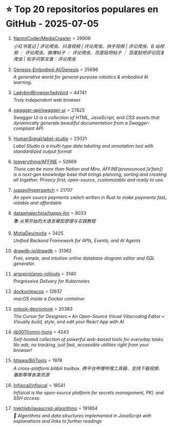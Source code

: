 # ⭐ Top 20 repositorios populares en GitHub - 2025-07-05

1. [NanmiCoder/MediaCrawler](https://github.com/NanmiCoder/MediaCrawler) ⭐ 26909  
   _小红书笔记 | 评论爬虫、抖音视频 | 评论爬虫、快手视频 | 评论爬虫、B 站视频 ｜ 评论爬虫、微博帖子 ｜ 评论爬虫、百度贴吧帖子 ｜ 百度贴吧评论回复爬虫 | 知乎问答文章｜评论爬虫_

2. [Genesis-Embodied-AI/Genesis](https://github.com/Genesis-Embodied-AI/Genesis) ⭐ 25696  
   _A generative world for general-purpose robotics & embodied AI learning._

3. [LadybirdBrowser/ladybird](https://github.com/LadybirdBrowser/ladybird) ⭐ 44741  
   _Truly independent web browser_

4. [swagger-api/swagger-ui](https://github.com/swagger-api/swagger-ui) ⭐ 27825  
   _Swagger UI is a collection of HTML, JavaScript, and CSS assets that dynamically generate beautiful documentation from a Swagger-compliant API._

5. [HumanSignal/label-studio](https://github.com/HumanSignal/label-studio) ⭐ 23021  
   _Label Studio is a multi-type data labeling and annotation tool with standardized output format_

6. [toeverything/AFFiNE](https://github.com/toeverything/AFFiNE) ⭐ 52669  
   _There can be more than Notion and Miro. AFFiNE(pronounced [ə‘fain]) is a next-gen knowledge base that brings planning, sorting and creating all together. Privacy first, open-source, customizable and ready to use._

7. [juspay/hyperswitch](https://github.com/juspay/hyperswitch) ⭐ 21707  
   _An open source payments switch written in Rust to make payments fast, reliable and affordable_

8. [datawhalechina/happy-llm](https://github.com/datawhalechina/happy-llm) ⭐ 8033  
   _📚 从零开始的大语言模型原理与实践教程_

9. [MotiaDev/motia](https://github.com/MotiaDev/motia) ⭐ 3425  
   _Unified Backend Framework for APIs, Events, and AI Agents_

10. [drawdb-io/drawdb](https://github.com/drawdb-io/drawdb) ⭐ 31362  
   _Free, simple, and intuitive online database diagram editor and SQL generator._

11. [argoproj/argo-rollouts](https://github.com/argoproj/argo-rollouts) ⭐ 3140  
   _Progressive Delivery for Kubernetes_

12. [dockur/macos](https://github.com/dockur/macos) ⭐ 12637  
   _macOS inside a Docker container._

13. [onlook-dev/onlook](https://github.com/onlook-dev/onlook) ⭐ 20383  
   _The Cursor for Designers • An Open-Source Visual Vibecoding Editor • Visually build, style, and edit your React App with AI_

14. [iib0011/omni-tools](https://github.com/iib0011/omni-tools) ⭐ 4243  
   _Self-hosted collection of powerful web-based tools for everyday tasks. No ads, no tracking, just fast, accessible utilities right from your browser!_

15. [btjawa/BiliTools](https://github.com/btjawa/BiliTools) ⭐ 1978  
   _A cross-platform bilibili toolbox. 跨平台哔哩哔哩工具箱，支持下载视频、番剧等等各类资源_

16. [Infisical/infisical](https://github.com/Infisical/infisical) ⭐ 18541  
   _Infisical is the open-source platform for secrets management, PKI, and SSH access._

17. [trekhleb/javascript-algorithms](https://github.com/trekhleb/javascript-algorithms) ⭐ 191854  
   _📝 Algorithms and data structures implemented in JavaScript with explanations and links to further readings_


<!-- Última actualización: 2025-07-05T08:04:56.582222 UTC -->